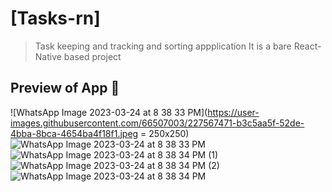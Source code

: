 # [Tasks-rn]


> Task keeping and tracking and sorting appplication
> It is a bare React-Native based project 

## Preview of App 🚀

![WhatsApp Image 2023-03-24 at 8 38 33 PM](https://user-images.githubusercontent.com/66507003/227567471-b3c5aa5f-52de-4bba-8bca-4654ba4f18f1.jpeg = 250x250)
![WhatsApp Image 2023-03-24 at 8 38 33 PM](https://user-images.githubusercontent.com/66507003/227566058-e28f5a73-1779-4312-890a-7f1a3eae330d.jpeg)
![WhatsApp Image 2023-03-24 at 8 38 34 PM (1)](https://user-images.githubusercontent.com/66507003/227567481-3854ea9c-e1c0-4154-83a4-9268e57a3435.jpeg)
![WhatsApp Image 2023-03-24 at 8 38 34 PM (2)](https://user-images.githubusercontent.com/66507003/227567484-9e4d8d8b-e25d-4a79-b83b-e36f77463c53.jpeg)
![WhatsApp Image 2023-03-24 at 8 38 34 PM](https://user-images.githubusercontent.com/66507003/227567489-039ab315-7c7b-43c2-80fa-94844fc27527.jpeg)
